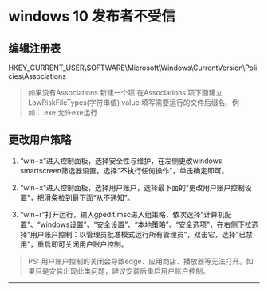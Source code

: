 # windows 10 发布者不受信

## 编辑注册表
  HKEY_CURRENT_USER\SOFTWARE\Microsoft\Windows\CurrentVersion\Policies\Associations
  
>如果没有Associations 新建一个项 在Associations 项下面建立LowRiskFileTypes(字符串值) value 填写需要运行的文件后缀名，例如：.exe 允许exe运行


## 更改用户策略
1. “win+x”进入控制面板，选择安全性与维护，在左侧更改windows smartscreen筛选器设置，选择"不执行任何操作"，单击确定即可。

2. “win+x”进入控制面板，选择用户账户，选择最下面的“更改用户账户控制设置”，把滑条拉到最下面“从不通知”。

3. “win+r”打开运行，输入gpedit.msc进入组策略，依次选择“计算机配置”、“windows设置”、“安全设置”、“本地策略”、“安全选项”，在右侧下拉选择“用户账户控制：以管理员批准模式运行所有管理员”，双击它，选择“已禁用”，重启即可关闭用户账户控制。

> PS: 用户账户控制的关闭会导致edge、应用商店、播放器等无法打开。如果只是安装出现此类问题，建议安装后重启用户账户控制。

----
